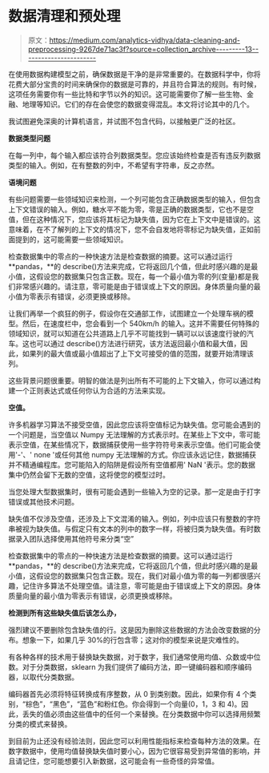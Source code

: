 # 数据清理和预处理

> 原文：<https://medium.com/analytics-vidhya/data-cleaning-and-preprocessing-9267de71ac3f?source=collection_archive---------13----------------------->

在使用数据构建模型之前，确保数据是干净的是非常重要的。在数据科学中，你将花费大部分宝贵的时间来确保你的数据是可靠的，并且符合算法的规则。有时候，这项任务需要你有一些比特和字节以外的知识。这可能需要你了解一些生物、金融、地理等知识。它们的存在会使您的数据变得混乱。本文将讨论其中的几个。

我试图避免深奥的计算机语言，并试图不包含代码，以接触更广泛的社区。

**数据类型问题**

在每一列中，每个输入都应该符合列数据类型。您应该始终检查是否有违反列数据类型的输入。例如，在有整数的列中，不希望有字符串，反之亦然。

**语境问题**

有些问题需要一些领域知识来检测，一个列可能包含正确数据类型的输入，但包含上下文错误的输入。例如，糖水平不能为零，零是正确的数据类型，它也不是空值，但在这种情况下，您应该将其标记为缺失值，因为它在上下文中是错误的。这意味着，在不了解列的上下文的情况下，您不会自发地将零标记为缺失值，正如前面提到的，这可能需要一些领域知识。

检查数据集中的零点的一种快速方法是检查数据的摘要。这可以通过运行 **pandas，**的 describe()方法来完成，它将返回几个值，但此时感兴趣的是最小值，这假设您的数据集只包含正数。现在，每一个最小值为零的列(变量)都是我们非常感兴趣的。请注意，零可能是由于错误或上下文的原因。身体质量向量的最小值为零表示有错误，必须更换或移除。

让我们再举一个疯狂的例子，假设你在交通部工作，试图建立一个处理车祸的模型。然后，在速度栏中，您会看到一个 540km/h 的输入。这并不需要任何特殊的领域知识，就可以知道在公共道路上几乎不可能找到一辆可以以该速度行驶的汽车。这也可以通过 describe()方法进行研究，该方法返回最小值和最大值，因此，如果列的最大值或最小值超出了上下文可接受的值的范围，就要开始清理该列。

这些背景问题很重要。明智的做法是列出所有不可能的上下文输入，你可以通过构建一个正则表达式或任何你认为合适的方法来实现。

**空值。**

许多机器学习算法不接受空值，因此您应该将空值标记为缺失值。您可能会遇到的一个问题是，当空值以 Numpy 无法理解的方式表示时。在某些上下文中，零可能表示空值，在某些情况下，数据捕获使用一些字符符号来表示空值。他们可能会使用'-'、' none '或任何其他 numpy 无法理解的方式。你应该永远记住，数据捕获并不精通编程库。您可能陷入的陷阱是假设所有空值都用' NaN '表示。您的数据集中仍然会留下无数的空值，这将使您的模型过时。

当您处理大型数据集时，很有可能会遇到一些输入为空的记录。那一定是由于打字错误或其他技术问题。

缺失值不仅涉及空值，还涉及上下文混淆的输入。例如，列中应该只有整数的字符串被视为缺失值。与假定只有文本的列中的数字一样，将被归类为缺失值。有时数据录入团队选择使用其他符号来分类“空”

检查数据集中的零点的一种快速方法是检查数据的摘要。这可以通过运行 **pandas，**的 describe()方法来完成，它将返回几个值，但此时感兴趣的是最小值，这假设您的数据集只包含正数。现在，我们对最小值为零的每一列都很感兴趣，记住许多算法不处理空值。请注意，零可能是由于错误或上下文的原因。身体质量向量的最小值为零表示有错误，必须更换或移除。

**检测到所有这些缺失值后该怎么办，**

强烈建议不要删除包含缺失值的行。这是因为删除这些数据的方法会改变数据的分布。想象一下，如果几乎 30%的行包含零；这对你的模型来说是灾难性的。

有各种各样的技术用于替换缺失数据，对于数字，我们通常使用均值、众数或中位数。对于分类数据，sklearn 为我们提供了编码方法，即一键编码器和顺序编码器，以取代分类数据。

编码器首先必须将特征转换成有序整数，从 0 到类别数。因此，如果你有 4 个类别，“棕色”，“黑色”，“蓝色”和粉红色。你会得到一个向量(0，1，3 和 4)。因此，丢失的值必须由这些值中的任何一个来替换。在分类数据中你可以选择用频繁分类的模式来替换。

到目前为止还没有经验法则，因此您可以利用性能指标来检查每种方法的效果。在数字数据中，使用均值替换缺失值时要小心，因为它很容易受到异常值的影响，并且请记住，您可能想要引入新数据，这可能会有一些奇怪的异常值。